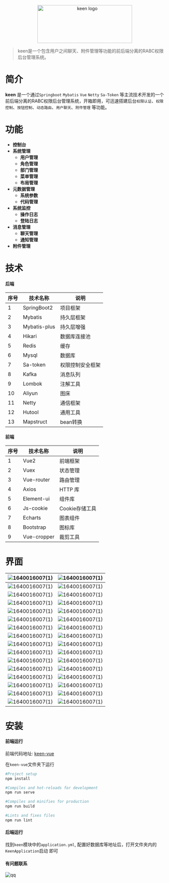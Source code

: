 <p align="center">
    <a href="#" target="_blank" rel="noopener noreferrer">
        <img width="300" height="120" src="https://github.com/SinceNovember/media/blob/master/images/keen/logo.svg" alt="keen logo" />
    </a>
</p>


> keen是一个包含用户之间聊天、附件管理等功能的前后端分离的RABC权限后台管理系统。

# 简介

**keen** 是一个通过`Springboot` `Mybatis` `Vue` `Netty` `Sa-Token`
等主流技术开发的一个前后端分离的RABC权限后台管理系统，开箱即用，可迅速搭建后台`权限认证`、`权限控制`、`按钮控制`、`动态路由`、`用户聊天`、`附件管理`
等功能。

# 功能

- **控制台**
- **系统管理**
    - **用户管理**
    - **角色管理**
    - **部门管理**
    - **菜单管理**
    - **布局管理**
- **元数据管理**
    - **系统参数**
    - **代码管理**
- **系统监控**
    - **操作日志**
    - **登陆日志**
- **消息管理**
    - **聊天管理**
    - **通知管理**
- **附件管理**

# 技术

#### 后端

| 序号 | 技术名称         | 说明       |
|----|--------------|----------|
| 1  | SpringBoot2  | 项目框架     |
| 2  | Mybatis      | 持久层框架    |
| 3  | Mybatis-plus | 持久层增强    |
| 4  | Hikari       | 数据库连接池   |
| 5  | Redis        | 缓存       |
| 6  | Mysql        | 数据库      |
| 7  | Sa-token     | 权限控制安全框架 |
| 8  | Kafka        | 消息队列     |
| 9  | Lombok       | 注解工具     |
| 10 | Aliyun       | 图床       |
| 11 | Netty        | 通信框架     |
| 12 | Hutool       | 通用工具     |
| 13 | Mapstruct    | bean转换   |

#### 前端

| 序号 | 技术名称        | 说明         |
|----|-------------|------------|
| 1  | Vue2        | 前端框架       |
| 2  | Vuex        | 状态管理       |
| 3  | Vue-router  | 路由管理       |
| 4  | Axios       | HTTP 库     |
| 5  | Element-ui  | 组件库        |
| 6  | Js-cookie   | Cookie存储工具 |
| 7  | Echarts     | 图表组件       |
| 8  | Bootstrap   | 图标库        |
| 9  | Vue-cropper | 裁剪工具       |

# 界面

| ![1640016007(1)](https://github.com/SinceNovember/media/blob/master/images/keen/0-1.png)  | ![1640016007(1)](https://github.com/SinceNovember/media/blob/master/images/keen/0-2.png)  |
|-------------------------------------------------------------------------------------------|-------------------------------------------------------------------------------------------|
| ![1640016007(1)](https://github.com/SinceNovember/media/blob/master/images/keen/1-1.png)  | ![1640016007(1)](https://github.com/SinceNovember/media/blob/master/images/keen/1-2.png)  |
| ![1640016007(1)](https://github.com/SinceNovember/media/blob/master/images/keen/2-1.png)  | ![1640016007(1)](https://github.com/SinceNovember/media/blob/master/images/keen/2-2.png)  |
| ![1640016007(1)](https://github.com/SinceNovember/media/blob/master/images/keen/3-1.png)  | ![1640016007(1)](https://github.com/SinceNovember/media/blob/master/images/keen/3-2.png)  |
| ![1640016007(1)](https://github.com/SinceNovember/media/blob/master/images/keen/4-1.png)  | ![1640016007(1)](https://github.com/SinceNovember/media/blob/master/images/keen/4-2.png)  |
| ![1640016007(1)](https://github.com/SinceNovember/media/blob/master/images/keen/5-1.png)  | ![1640016007(1)](https://github.com/SinceNovember/media/blob/master/images/keen/5-2.png)  |
| ![1640016007(1)](https://github.com/SinceNovember/media/blob/master/images/keen/6-1.png)  | ![1640016007(1)](https://github.com/SinceNovember/media/blob/master/images/keen/6-2.png)  |
| ![1640016007(1)](https://github.com/SinceNovember/media/blob/master/images/keen/14-1.png) | ![1640016007(1)](https://github.com/SinceNovember/media/blob/master/images/keen/14-2.png) |
| ![1640016007(1)](https://github.com/SinceNovember/media/blob/master/images/keen/15-1.png) | ![1640016007(1)](https://github.com/SinceNovember/media/blob/master/images/keen/15-2.png) |
| ![1640016007(1)](https://github.com/SinceNovember/media/blob/master/images/keen/7-1.png)  | ![1640016007(1)](https://github.com/SinceNovember/media/blob/master/images/keen/7-2.png)  |
| ![1640016007(1)](https://github.com/SinceNovember/media/blob/master/images/keen/8-1.png)  | ![1640016007(1)](https://github.com/SinceNovember/media/blob/master/images/keen/8-2.png)  |
| ![1640016007(1)](https://github.com/SinceNovember/media/blob/master/images/keen/9-1.png)  | ![1640016007(1)](https://github.com/SinceNovember/media/blob/master/images/keen/9-2.png)  |
| ![1640016007(1)](https://github.com/SinceNovember/media/blob/master/images/keen/10-1.png) | ![1640016007(1)](https://github.com/SinceNovember/media/blob/master/images/keen/10-2.png) |
| ![1640016007(1)](https://github.com/SinceNovember/media/blob/master/images/keen/11-1.png) | ![1640016007(1)](https://github.com/SinceNovember/media/blob/master/images/keen/11-2.png) |
| ![1640016007(1)](https://github.com/SinceNovember/media/blob/master/images/keen/12-1.png) | ![1640016007(1)](https://github.com/SinceNovember/media/blob/master/images/keen/12-2.png) |
| ![1640016007(1)](https://github.com/SinceNovember/media/blob/master/images/keen/13-1.png) | ![1640016007(1)](https://github.com/SinceNovember/media/blob/master/images/keen/13-2.png) |

# 安装

#### 前端运行

前端代码地址: [keen-vue](https://github.com/SinceNovember/keen-vue)

在`keen-vue`文件夹下运行

``` bash
#Project setup
npm install

#Compiles and hot-reloads for development
npm run serve

#Compiles and minifies for production
npm run build

#Lints and fixes files
npm run lint
```

#### 后端运行

找到`keen`模块中的`application.yml`, 配置好数据库等地址后，打开文件夹内的`KeenApplication`启动 即可

#### 有问题联系

![qq](https://github.com/SinceNovember/media/blob/master/images/keen/1686121501323_temp_qrcode_share_9993.png) 

